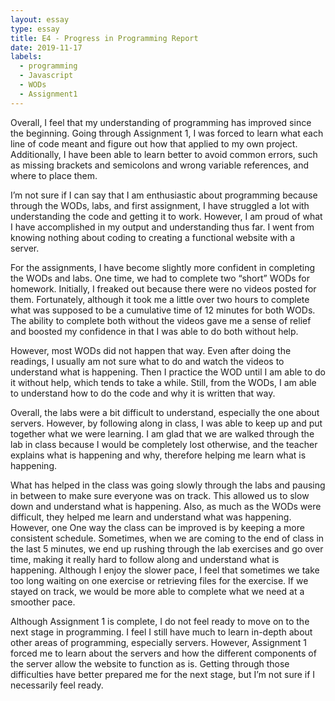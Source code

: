 ```yaml
---
layout: essay
type: essay
title: E4 - Progress in Programming Report
date: 2019-11-17
labels:
  - programming
  - Javascript
  - WODs
  - Assignment1
---
```


Overall, I feel that my understanding of programming has improved since the beginning. Going through Assignment 1, I was forced to learn what each line of code meant and figure out how that applied to my own project. Additionally, I have been able to learn better to avoid common errors, such as missing brackets and semicolons and wrong variable references, and where to place them.

I’m not sure if I can say that I am enthusiastic about programming because through the WODs, labs, and first assignment, I have struggled a lot with understanding the code and getting it to work. However, I am proud of what I have accomplished in my output and understanding thus far. I went from knowing nothing about coding to creating a functional website with a server.

For the assignments, I have become slightly more confident in completing the WODs and labs. One time, we had to complete two “short” WODs for homework. Initially, I freaked out because there were no videos posted for them. Fortunately, although it took me a little over two hours to complete what was supposed to be a cumulative time of 12 minutes for both WODs. The ability to complete both without the videos gave me a sense of relief and boosted my confidence in that I was able to do both without help.

However, most WODs did not happen that way. Even after doing the readings, I usually am not sure what to do and watch the videos to understand  what is happening. Then I practice the WOD until I am able to do it without help, which tends to take a while. Still, from the WODs, I am able to understand how to do the code and why it is written that way. 

Overall, the labs were a bit difficult to understand, especially the one about servers. However, by following along in class, I was able to keep up and put together what we were learning. I am glad that we are walked through the lab in class because I would be completely lost otherwise, and the teacher explains what is happening and why, therefore helping me learn what is happening.

What has helped in the class was going slowly through the labs and pausing in between to make sure everyone was on track. This allowed us to slow down and understand what is happening. Also, as much as the WODs were difficult, they helped me learn and understand what was happening. However, one One way the class can be improved is by keeping a more consistent schedule. Sometimes, when we are coming to the end of class in the last 5 minutes, we end up rushing through the lab exercises and go over time, making it really hard to follow along and understand what is happening. Although I enjoy the slower pace, I feel that sometimes we take too long waiting on one exercise or retrieving files for the exercise. If we stayed on track, we would be more able to complete what we need at a smoother pace.

Although Assignment 1 is complete, I do not feel ready to move on to the next stage in programming. I feel I still have much to learn in-depth about other areas of programming, especially servers. However, Assignment 1 forced me to learn about the servers and how the different components of the server allow the website to function as is. Getting through those difficulties have better prepared me for the next stage, but I’m not sure if I necessarily feel ready.

